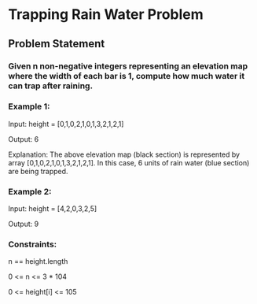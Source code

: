 # Trapping Rain Water Problem 
## Problem Statement
### Given n non-negative integers representing an elevation map where the width of each bar is 1, compute how much water it can trap after raining.

### **Example 1:**
Input: height = [0,1,0,2,1,0,1,3,2,1,2,1]

Output: 6

Explanation: The above elevation map (black section) is represented by array [0,1,0,2,1,0,1,3,2,1,2,1]. In this case, 6 units of rain water (blue section) are being trapped.



### **Example 2:**

Input: height = [4,2,0,3,2,5]

Output: 9



### **Constraints:**

n == height.length

0 <= n <= 3 * 104

0 <= height[i] <= 105

